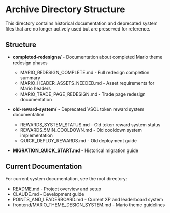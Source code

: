 # Archive Directory Structure

This directory contains historical documentation and deprecated system files that are no longer actively used but are preserved for reference.

## Structure

- **completed-redesigns/** - Documentation about completed Mario theme redesign phases
  - MARIO_REDESIGN_COMPLETE.md - Full redesign completion summary
  - MARIO_HEADER_ASSETS_NEEDED.md - Asset requirements for Mario headers
  - MARIO_TRADE_PAGE_REDESIGN.md - Trade page redesign documentation

- **old-reward-system/** - Deprecated VSOL token reward system documentation
  - REWARDS_SYSTEM_STATUS.md - Old token reward system status
  - REWARDS_5MIN_COOLDOWN.md - Old cooldown system implementation
  - QUICK_DEPLOY_REWARDS.md - Old deployment guide

- **MIGRATION_QUICK_START.md** - Historical migration guide

## Current Documentation

For current system documentation, see the root directory:
- README.md - Project overview and setup
- CLAUDE.md - Development guide
- POINTS_AND_LEADERBOARD.md - Current XP and leaderboard system
- frontend/MARIO_THEME_DESIGN_SYSTEM.md - Mario theme guidelines

